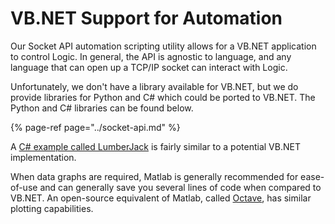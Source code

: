 # VB.NET Support for Automation

Our Socket API automation scripting utility allows for a VB.NET application to control Logic. In general, the API is agnostic to language, and any language that can open up a TCP/IP socket can interact with Logic.

Unfortunately, we don't have a library available for VB.NET, but we do provide libraries for Python and C\# which could be ported to VB.NET. The Python and C\# libraries can be found below.

{% page-ref page="../socket-api.md" %}

A [C\# example called LumberJack](https://github.com/DuckPaddle/LumberJack-for-Saleae) is fairly similar to a potential VB.NET implementation.

When data graphs are required, Matlab is generally recommended for ease-of-use and can generally save you several lines of code when compared to VB.NET. An open-source equivalent of Matlab, called [Octave](https://www.gnu.org/software/octave/), has similar plotting capabilities. 

